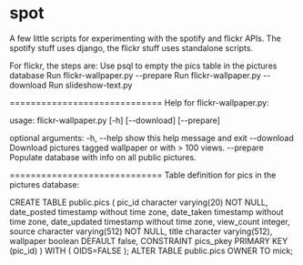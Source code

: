 # spot
A few little scripts for experimenting with the spotify and flickr APIs.
The spotify stuff uses django, the flickr stuff uses standalone scripts.

For flickr, the steps are:
Use psql to empty the pics table in the pictures database
Run flickr-wallpaper.py --prepare
Run flickr-wallpaper.py --download
Run slideshow-text.py

=============================
Help for flickr-wallpaper.py:

usage: flickr-wallpaper.py [-h] [--download] [--prepare]

optional arguments:
  -h, --help  show this help message and exit
  --download  Download pictures tagged wallpaper or with > 100 views.
  --prepare   Populate database with info on all public pictures.

=============================
Table definition for pics in the pictures database:

CREATE TABLE public.pics
(
  pic_id character varying(20) NOT NULL,
  date_posted timestamp without time zone,
  date_taken timestamp without time zone,
  date_updated timestamp without time zone,
  view_count integer,
  source character varying(512) NOT NULL,
  title character varying(512),
  wallpaper boolean DEFAULT false,
  CONSTRAINT pics_pkey PRIMARY KEY (pic_id)
)
WITH (
  OIDS=FALSE
);
ALTER TABLE public.pics
  OWNER TO mick;
